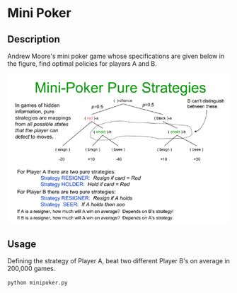 # Mini Poker

## Description

Andrew Moore's mini poker game whose specifications are given below in the figure, find optimal policies for players A and B.

![Mini-Poker Schema](misc/moore.png)

## Usage

Defining the strategy of Player A, beat two different Player B's on average in 200,000 games.

`python minipoker.py`
